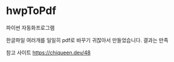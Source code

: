 ﻿# hwpToPdf
 
 파이썬 자동화프로그램
 
 한글파일 여러개를 일일히 pdf로 바꾸기 귀찮아서 만들었습니다.
 결과는 만족


참고 사이트
https://chiqueen.dev/48
